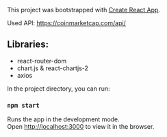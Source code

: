 This project was bootstrapped with [Create React App](https://github.com/facebook/create-react-app).

Used API: https://coinmarketcap.com/api/

## Libraries: 

<ul>
<li>react-router-dom</li>
<li>chart.js & react-chartjs-2</li>
<li>axios</li>
</ul>


In the project directory, you can run:

### `npm start`

Runs the app in the development mode.<br>
Open [http://localhost:3000](http://localhost:3000) to view it in the browser.

